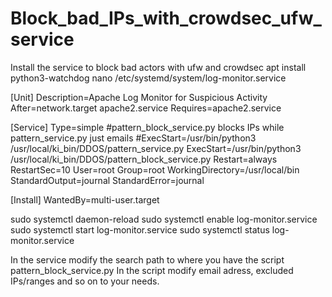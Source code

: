 # Block_bad_IPs_with_crowdsec_ufw_service
Install the service to block bad actors with ufw and crowdsec
apt install python3-watchdog
nano /etc/systemd/system/log-monitor.service

[Unit]
Description=Apache Log Monitor for Suspicious Activity
After=network.target apache2.service
Requires=apache2.service

[Service]
Type=simple
#pattern_block_service.py blocks IPs while pattern_service.py just emails
#ExecStart=/usr/bin/python3 /usr/local/ki_bin/DDOS/pattern_service.py
ExecStart=/usr/bin/python3 /usr/local/ki_bin/DDOS/pattern_block_service.py
Restart=always
RestartSec=10
User=root
Group=root
WorkingDirectory=/usr/local/bin
StandardOutput=journal
StandardError=journal

[Install]
WantedBy=multi-user.target

sudo systemctl daemon-reload
sudo systemctl enable log-monitor.service
sudo systemctl start log-monitor.service
sudo systemctl status log-monitor.service

In the service modify the search path to where you have the script pattern_block_service.py
In the script modify email adress, excluded IPs/ranges and so on to your needs.

